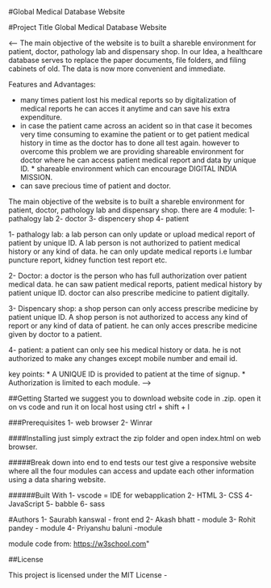 #Global Medical Database Website

#Project Title
Global Medical Database Website

<-- The main objective of the website is to built a shareble environment for patient, doctor, pathology lab and dispensary shop. In our Idea, a healthcare database serves to replace the paper documents, file folders, and filing cabinets of old. The data is now more convenient and immediate.

Features and Advantages: 
* many times patient lost his medical reports so by digitalization of medical reports he can acces it anytime and can save his extra expenditure. 
* in case the patient came across an acident so in that case it becomes very time consuming to examine the patient or to get patient medical history in time as the doctor has to done all test again. however to overcome this problem we are providing shareable environment for doctor where he can access patient medical report and data by unique ID. * shareable environment which can encourage DIGITAL INDIA MISSION.
* can save precious time of patient and doctor.

The main objective of the website is to built a shareble environment for patient, doctor, pathology lab and dispensary shop. there are 4 module: 1- pathalogy lab 2- doctor 3- dispencery shop 4- patient

1- pathalogy lab: a lab person can only update or upload medical report of patient by unique ID. A lab person is not authorized to patient medical history or any kind of data. he can only update medical reports i.e lumbar puncture report, kidney function test report etc.

2- Doctor: a doctor is the person who has full authorization over patient medical data. he can saw patient medical reports, patient medical history by patient unique ID. doctor can also prescribe medicine to patient digitally.

3- Dispencary shop: a shop person can only access prescribe medicine by patient unique ID. A shop person is not authorized to access any kind of report or any kind of data of patient. he can only acces prescribe medicine given by doctor to a patient.

4- patient: a patient can only see his medical history or data. he is not authorized to make any changes except mobile number and email id.

key points: * A UNIQUE ID is provided to patient at the time of signup. * Authorization is limited to each module. -->


##Getting Started
we suggest you to download website code in .zip. open it on vs code and run it on local host using ctrl + shift + l


###Prerequisites
 1- web browser
 2- Winrar


####Installing
just simply extract the zip folder and open index.html on web browser.


#####Break down into end to end tests
our test give a responsive website where all the four modules can access and update each other information using a data sharing website.


######Built With
1- vscode = IDE for webapplication
2- HTML
3- CSS
4- JavaScript
5- babble
6- sass


#Authors
1- Saurabh kanswal - front end
2- Akash bhatt - module
3- Rohit pandey  - module
4- Priyanshu baluni -module

module code from: https://w3school.com"


##License

This project is licensed under the MIT License - 





